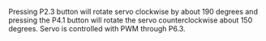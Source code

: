 Pressing P2.3 button will rotate servo clockwise by about 190 degrees and pressing the P4.1 button will rotate the servo counterclockwise about 150 degrees. Servo is controlled with PWM through P6.3.
